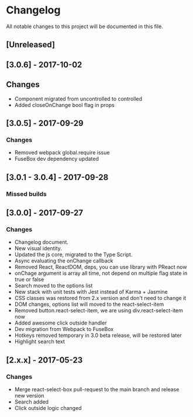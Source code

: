 # Changelog
All notable changes to this project will be documented in this file.

## [Unreleased]

## [3.0.6] - 2017-10-02
## Changes
- Component migrated from uncontrolled to controlled
- Added closeOnChange bool flag in props

## [3.0.5] - 2017-09-29
### Changes
- Removed webpack global.require issue
- FuseBox dev dependency updated

## [3.0.1 - 3.0.4] - 2017-09-28
### Missed builds

## [3.0.0] - 2017-09-27
### Changes
- Changelog document.
- New visual identity.
- Updated the js core, migrated to the Type Script.
- Async evaluating the onChange callback
- Removed React, ReactDOM, deps, you can use library with PReact now
- onChage argument is array all time, not depend on multiple flag state in true or false
- Search moved to the options list
- New stack with unit tests with Jest instead of Karma + Jasmine
- CSS classes was restored from 2.x version and don't need to change it
- DOM changes, options list will moved to the react-select-item
- Removed button.react-select-item, we are using div.react-select-item now
- Added awesome click outside handler
- Dev migration from Webpack to FuseBox
- Hotkeys removed temporary in 3.0 beta release, will be restored later
- Highlight search text

## [2.x.x] - 2017-05-23
### Changes
- Merge react-select-box pull-request to the main branch and release new version
- Search added
- Click outside logic changed
